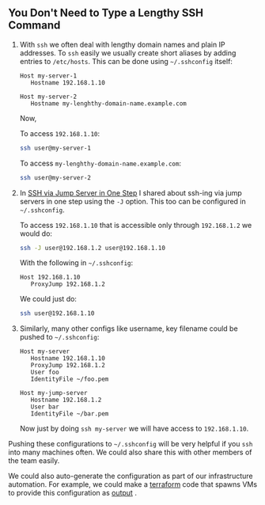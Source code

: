 ## You Don't Need to Type a Lengthy SSH Command

1. With `ssh` we often deal with lengthy domain names and plain IP addresses. To `ssh` easily we usually create short aliases by adding entries to `/etc/hosts`. This can be done using `~/.sshconfig` itself:

    ```
    Host my-server-1
       Hostname 192.168.1.10

    Host my-server-2
       Hostname my-lenghthy-domain-name.example.com
    ```

    Now,

    To access `192.168.1.10`:

    ```bash
    ssh user@my-server-1
    ```

    To access `my-lenghthy-domain-name.example.com`:

    ```bash
    ssh user@my-server-2
    ```

2. In [SSH via Jump Server in One Step](/posts/ssh-via-jump-server-in-one-step/) I shared about ssh-ing via jump servers in one step using the `-J` option. This too can be configured in `~/.sshconfig`.

    To access `192.168.1.10` that is accessible only through `192.168.1.2` we would do:

    ```bash
    ssh -J user@192.168.1.2 user@192.168.1.10
    ```

    With the following in `~/.sshconfig`:

    ```
    Host 192.168.1.10
       ProxyJump 192.168.1.2
    ```

    We could just do:

    ```bash
    ssh user@192.168.1.10
    ```

3. Similarly, many other configs like username, key filename could be pushed to `~/.sshconfig`:

    ```
    Host my-server
       Hostname 192.168.1.10
       ProxyJump 192.168.1.2
       User foo
       IdentityFile ~/foo.pem

    Host my-jump-server
       Hostname 192.168.1.2
       User bar
       IdentityFile ~/bar.pem
    ```

    Now just by doing `ssh my-server` we will have access to `192.168.1.10`.

Pushing these configurations to `~/.sshconfig` will be very helpful if you `ssh` into many machines often. We could also share this with other members of the team easily.

We could also auto-generate the configuration as part of our infrastructure automation. For example, we could make a  [terraform](https://www.terraform.io/)  code that spawns VMs to provide this configuration as  [output](https://www.terraform.io/docs/configuration/outputs.html) .

